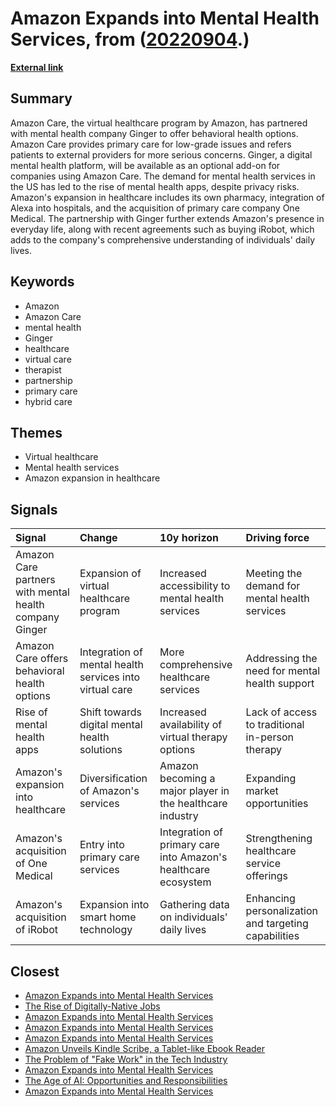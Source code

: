 # __Amazon Expands into Mental Health Services__, from ([20220904](https://kghosh.substack.com/p/20220904).)

__[External link](https://www.theverge.com/2022/8/12/23303006/amazon-care-ginger-mental-health-therapy)__



## Summary

Amazon Care, the virtual healthcare program by Amazon, has partnered with mental health company Ginger to offer behavioral health options. Amazon Care provides primary care for low-grade issues and refers patients to external providers for more serious concerns. Ginger, a digital mental health platform, will be available as an optional add-on for companies using Amazon Care. The demand for mental health services in the US has led to the rise of mental health apps, despite privacy risks. Amazon's expansion in healthcare includes its own pharmacy, integration of Alexa into hospitals, and the acquisition of primary care company One Medical. The partnership with Ginger further extends Amazon's presence in everyday life, along with recent agreements such as buying iRobot, which adds to the company's comprehensive understanding of individuals' daily lives.

## Keywords

* Amazon
* Amazon Care
* mental health
* Ginger
* healthcare
* virtual care
* therapist
* partnership
* primary care
* hybrid care

## Themes

* Virtual healthcare
* Mental health services
* Amazon expansion in healthcare

## Signals

| Signal                                                 | Change                                                  | 10y horizon                                                    | Driving force                                        |
|:-------------------------------------------------------|:--------------------------------------------------------|:---------------------------------------------------------------|:-----------------------------------------------------|
| Amazon Care partners with mental health company Ginger | Expansion of virtual healthcare program                 | Increased accessibility to mental health services              | Meeting the demand for mental health services        |
| Amazon Care offers behavioral health options           | Integration of mental health services into virtual care | More comprehensive healthcare services                         | Addressing the need for mental health support        |
| Rise of mental health apps                             | Shift towards digital mental health solutions           | Increased availability of virtual therapy options              | Lack of access to traditional in-person therapy      |
| Amazon's expansion into healthcare                     | Diversification of Amazon's services                    | Amazon becoming a major player in the healthcare industry      | Expanding market opportunities                       |
| Amazon's acquisition of One Medical                    | Entry into primary care services                        | Integration of primary care into Amazon's healthcare ecosystem | Strengthening healthcare service offerings           |
| Amazon's acquisition of iRobot                         | Expansion into smart home technology                    | Gathering data on individuals' daily lives                     | Enhancing personalization and targeting capabilities |

## Closest

* [Amazon Expands into Mental Health Services](3d4aee592248f940acdac6ffab5ec4aa)
* [The Rise of Digitally-Native Jobs](958440479631741e825e5e27207d7a94)
* [Amazon Expands into Mental Health Services](3d4aee592248f940acdac6ffab5ec4aa)
* [Amazon Expands into Mental Health Services](3d4aee592248f940acdac6ffab5ec4aa)
* [Amazon Expands into Mental Health Services](3d4aee592248f940acdac6ffab5ec4aa)
* [Amazon Unveils Kindle Scribe, a Tablet-like Ebook Reader](69637dcd83c48ebde0610a61a27b1989)
* [The Problem of "Fake Work" in the Tech Industry](be86183e1a7d0969b9c62346d4ecab28)
* [Amazon Expands into Mental Health Services](3d4aee592248f940acdac6ffab5ec4aa)
* [The Age of AI: Opportunities and Responsibilities](2449c2fc4b8afc7e268db4987fa821e5)
* [Amazon Expands into Mental Health Services](3d4aee592248f940acdac6ffab5ec4aa)